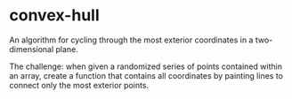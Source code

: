 # convex-hull
An algorithm for cycling through the most exterior coordinates in a two-dimensional plane.

The challenge: when given a randomized series of points contained within an array, create a function that contains all coordinates by painting lines to connect only the most exterior points.


